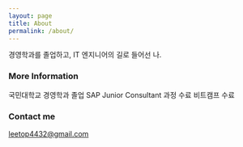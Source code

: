 ```yaml
---
layout: page
title: About
permalink: /about/
---
```


경영학과를 졸업하고, IT 엔지니어의 길로 들어선 나.

### More Information

국민대학교 경영학과 졸업
SAP Junior Consultant 과정 수료
비트캠프 수료

### Contact me

[leetop4432@gmail.com](mailto:leetop4432@gmail.com)
